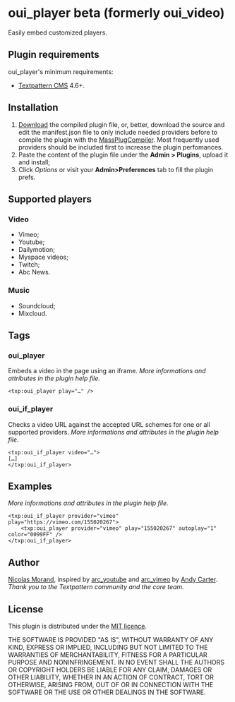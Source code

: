 # oui_player beta (formerly oui_video)

Easily embed customized players.

## Plugin requirements

oui_player's minimum requirements:

* [Textpattern CMS](http://textpattern.com/) 4.6+.

## Installation

1. [Download](https://github.com/NicolasGraph/oui_player/releases) the compiled plugin file, or, better, download the source and edit the manifest.json file to only include needed providers before to compile the plugin with the [MassPlugCompiler](https://github.com/gocom/MassPlugCompiler). Most frequently used providers should be included first to increase the plugin perfomances.
1. Paste the content of the plugin file under the **Admin > Plugins**, upload it and install;
1. Click *Options* or visit your **Admin>Preferences** tab to fill the plugin prefs.

## Supported players

### Video

* Vimeo;
* Youtube;
* Dailymotion;
* Myspace videos;
* Twitch;
* Abc News.

### Music

* Soundcloud;
* Mixcloud.

## Tags

### oui_player

Embeds a video in the page using an iframe.
*More informations and attributes in the plugin help file.*

`<txp:oui_player play="…" />`

### oui_if_player

Checks a video URL against the accepted URL schemes for one or all supported providers.
*More informations and attributes in the plugin help file.*

```
<txp:oui_if_player video="…">
[…]
</txp:oui_if_player>
```

## Examples

*More informations and attributes in the plugin help file.*

```
<txp:oui_if_player provider="vimeo" play="https://vimeo.com/155020267">
    <txp:oui_player provider="vimeo" play="155020267" autoplay="1" color="0099FF" />
</txp:oui_if_player>
```

## Author

[Nicolas Morand](https://twitter.com/NicolasGraph), inspired by [arc_youtube](http://andy-carter.com/txp/arc_youtube) and [arc_vimeo](http://andy-carter.com/txp/arc_vimeo) by [Andy Carter](http://andy-carter.com).
*Thank you to the Textpattern community and the core team.*

## License

This plugin is distributed under the [MIT licence](https://opensource.org/licenses/MIT).

THE SOFTWARE IS PROVIDED "AS IS", WITHOUT WARRANTY OF ANY KIND, EXPRESS OR IMPLIED, INCLUDING BUT NOT LIMITED TO THE WARRANTIES OF MERCHANTABILITY, FITNESS FOR A PARTICULAR PURPOSE AND NONINFRINGEMENT. IN NO EVENT SHALL THE AUTHORS OR COPYRIGHT HOLDERS BE LIABLE FOR ANY CLAIM, DAMAGES OR OTHER LIABILITY, WHETHER IN AN ACTION OF CONTRACT, TORT OR OTHERWISE, ARISING FROM, OUT OF OR IN CONNECTION WITH THE SOFTWARE OR THE USE OR OTHER DEALINGS IN THE SOFTWARE.
